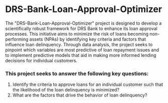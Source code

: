 # DRS-Bank-Loan-Approval-Optimizer
The "DRS-Bank-Loan-Approval-Optimizer" project is designed to develop a scientifically robust framework for DRS Bank to enhance its loan approval processes. This initiative aims to minimize the risk of loans becoming non-performing assets (NPAs) by identifying key criteria and factors that influence loan delinquency. Through data analysis, the project seeks to pinpoint which variables are most predictive of loan repayment issues and to implement predictive models that aid in making more informed lending decisions for individual customers.


### This project seeks to answer the following key questions:
1. Identify the criteria to approve loans for an individual customer such that the likelihood of the loan delinquency is minimized?
2. What are the factors that drive the behavior of loan delinquency?
